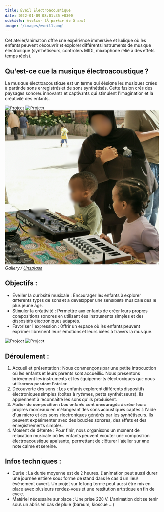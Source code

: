 ```yaml
---
title: Éveil Électroacoustique
date: 2022-01-09 08:01:35 +0300
subtitle: Atelier (À partir de 3 ans)
image: '/images/eveil1.png'
---
```


Cet atelier/animation offre une expérience immersive et ludique où les enfants peuvent découvrir et explorer différents instruments de musique électronique (synthétiseurs, controlers MIDI, microphone relié à des effets temps réels). 

## Qu'est-ce que la musique électroacoustique ?

La musique électroacoustique est un terme qui désigne les musiques crées à partir de sons enregistrés et de sons synthétisés. Cette fusion crée des paysages sonores innovants et captivants qui stimulent l'imagination et la créativité des enfants.

<div class="gallery-box">
  <div class="gallery">
    <img src="/images/eveil9.png" loading="lazy" alt="Project">
    <img src="/images/eveil2.png" loading="lazy" alt="Project">
    <img src="/images/eveil7.jpg" loading="lazy" alt="Project">
  </div>
  <em>Gallery / <a href="https://unsplash.com/" target="_blank">Unsplash</a></em>
</div>


## Objectifs :

* Éveiller la curiosité musicale : Encourager les enfants à explorer différents types de sons et à développer une sensibilité musicale dès le plus jeune âge.
* Stimuler la créativité : Permettre aux enfants de créer leurs propres compositions sonores en utilisant des instruments simples et des dispositifs électroniques adaptés.
* Favoriser l'expression : Offrir un espace où les enfants peuvent exprimer librement leurs émotions et leurs idées à travers la musique.


<div class="gallery-box">
  <div class="gallery">
    <img src="/images/eveil4.png" loading="lazy" alt="Project">
    <img src="/images/eveil8.png" loading="lazy" alt="Project">
  </div>
</div>

## Déroulement :

1. Accueil et présentation : Nous commençons par une petite introduction où les enfants et leurs parents sont accueillis. Nous présentons brièvement les instruments et les équipements électroniques que nous utiliserons pendant l'atelier.
2. Découverte des sons : Les enfants explorent différents dispositifs électroniques simples (boîtes à rythmes, petits synthétiseurs). Ils apprennent à reconnaître les sons qu'ils produisent.
3. Atelier de composition : Les enfants sont encouragés à créer leurs propres morceaux en mélangeant des sons acoustiques captés à l'aide d'un micro et des sons électroniques générés par les synhétiseurs. Ils peuvent expérimenter avec des boucles sonores, des effets et des enregistrements simples.
4. Moment de détente : Pour finir, nous organisons un moment de relaxation musicale où les enfants peuvent écouter une composition électroacoustique apaisante, permettant de clôturer l'atelier sur une note calme et sereine.


## Infos techniques :

* Durée : La durée moyenne est de 2 heures. L'animation peut aussi durer une journée entière sous forme de stand dans le cas d'un lieu/événement ouvert. Un projet sur le long terme peut aussi être mis en place avec plusieurs rendez-vous et une restitution artistique en fin de cycle.
* Matériel nécessaire sur place : Une prise 220 V. L'animation doit se tenir sous un abris en cas de pluie (barnum, kiosque ...)


